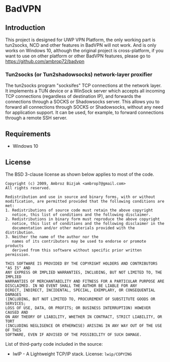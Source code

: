 # BadVPN

## Introduction

This project is designed for UWP VPN Platform, the only working part is tun2socks, NCD and other features in BadVPN will not work.
And is only works on Windows 10, although the original project is cross-platform, if you want to use on other platform or other BadVPN features, please go to https://github.com/ambrop72/badvpn

### Tun2socks (or Tun2shadowsocks) network-layer proxifier

The tun2socks program "socksifes" TCP connections at the network layer.
It implements a TUN device or a WinSock server which accepts all incoming TCP connections (regardless of destination IP), and forwards the connections through a SOCKS or Shadowsocks server.
This allows you to forward all connections through SOCKS or Shadowsocks, without any need for application support.
It can be used, for example, to forward connections through a remote SSH server.

## Requirements

 * Windows 10

## License

The BSD 3-clause license as shown below applies to most of the code.

```
Copyright (c) 2009, Ambroz Bizjak <ambrop7@gmail.com>
All rights reserved.

Redistribution and use in source and binary forms, with or without
modification, are permitted provided that the following conditions are met:
1. Redistributions of source code must retain the above copyright
   notice, this list of conditions and the following disclaimer.
2. Redistributions in binary form must reproduce the above copyright
   notice, this list of conditions and the following disclaimer in the
   documentation and/or other materials provided with the distribution.
3. Neither the name of the author nor the
   names of its contributors may be used to endorse or promote products
   derived from this software without specific prior written permission.

THIS SOFTWARE IS PROVIDED BY THE COPYRIGHT HOLDERS AND CONTRIBUTORS "AS IS" AND
ANY EXPRESS OR IMPLIED WARRANTIES, INCLUDING, BUT NOT LIMITED TO, THE IMPLIED
WARRANTIES OF MERCHANTABILITY AND FITNESS FOR A PARTICULAR PURPOSE ARE
DISCLAIMED. IN NO EVENT SHALL THE AUTHOR BE LIABLE FOR ANY
DIRECT, INDIRECT, INCIDENTAL, SPECIAL, EXEMPLARY, OR CONSEQUENTIAL DAMAGES
(INCLUDING, BUT NOT LIMITED TO, PROCUREMENT OF SUBSTITUTE GOODS OR SERVICES;
LOSS OF USE, DATA, OR PROFITS; OR BUSINESS INTERRUPTION) HOWEVER CAUSED AND
ON ANY THEORY OF LIABILITY, WHETHER IN CONTRACT, STRICT LIABILITY, OR TORT
(INCLUDING NEGLIGENCE OR OTHERWISE) ARISING IN ANY WAY OUT OF THE USE OF THIS
SOFTWARE, EVEN IF ADVISED OF THE POSSIBILITY OF SUCH DAMAGE.
```

List of third-party code included in the source:
- lwIP - A Lightweight TCP/IP stack. License: `lwip/COPYING`
